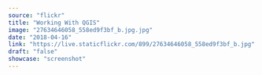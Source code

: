 ```yaml
---
source: "flickr"
title: "Working With QGIS"
image: "27634646058_558ed9f3bf_b.jpg.jpg"
date: "2018-04-16"
link: "https://live.staticflickr.com/899/27634646058_558ed9f3bf_b.jpg"
draft: "false"
showcase: "screenshot"
---
```

